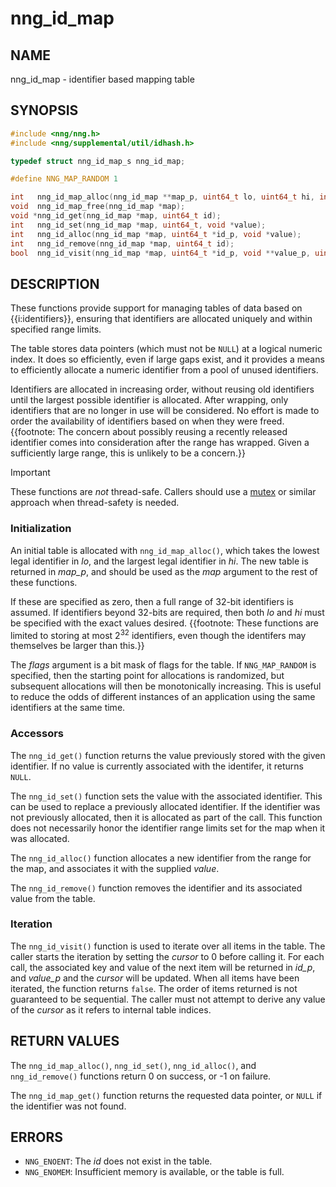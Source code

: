 # nng_id_map

## NAME

nng_id_map - identifier based mapping table

## SYNOPSIS

```c
#include <nng/nng.h>
#include <nng/supplemental/util/idhash.h>

typedef struct nng_id_map_s nng_id_map;

#define NNG_MAP_RANDOM 1

int   nng_id_map_alloc(nng_id_map **map_p, uint64_t lo, uint64_t hi, int flags);
void  nng_id_map_free(nng_id_map *map);
void *nng_id_get(nng_id_map *map, uint64_t id);
int   nng_id_set(nng_id_map *map, uint64_t, void *value);
int   nng_id_alloc(nng_id_map *map, uint64_t *id_p, void *value);
int   nng_id_remove(nng_id_map *map, uint64_t id);
bool  nng_id_visit(nng_id_map *map, uint64_t *id_p, void **value_p, uint32_t *cursor);
```

## DESCRIPTION

These functions provide support for managing tables of data based on
{{i:identifiers}}, ensuring that identifiers are allocated uniquely and within
specified range limits.

The table stores data pointers (which must not be `NULL`) at a logical numeric index.
It does so efficiently, even if large gaps exist, and it provides a means to efficiently
allocate a numeric identifier from a pool of unused identifiers.

Identifiers are allocated in increasing order, without reusing old identifiers until the
largest possible identifier is allocated. After wrapping, only identifiers that are no longer
in use will be considered.
No effort is made to order the availability of identifiers based on
when they were freed.{{footnote: The concern about possibly reusing a
recently released identifier comes into consideration after the range has wrapped.
Given a sufficiently large range, this is unlikely to be a concern.}}

> [!IMPORTANT]
> These functions are _not_ thread-safe.
> Callers should use a [mutex][mutex] or similar approach when thread-safety is needed.

### Initialization

An initial table is allocated with `nng_id_map_alloc()`, which takes the lowest legal identifier in _lo_,
and the largest legal identifier in _hi_.
The new table is returned in _map_p_, and should be used as the _map_ argument to the rest of these functions.

If these are specified as zero, then a full range of 32-bit identifiers is assumed.
If identifiers beyond 32-bits are required,
then both _lo_ and _hi_ must be specified with the exact values desired.
{{footnote: These functions are limited to storing at most 2<sup>32</sup> identifiers, even though the identifers may
themselves be larger than this.}}

The _flags_ argument is a bit mask of flags for the table.
If `NNG_MAP_RANDOM` is specified, then the starting point for allocations is randomized, but subsequent allocations will then be monotonically increasing.
This is useful to reduce the odds of different instances of an application using the same identifiers at the same time.

### Accessors

The `nng_id_get()` function returns the value previously stored with the given identifier.
If no value is currently associated with the identifer, it returns `NULL`.

The `nng_id_set()` function sets the value with the associated identifier.
This can be used to replace a previously allocated identifier.
If the identifier was not previously allocated, then it is allocated as part of the call.
This function does not necessarily honor the identifier range limits set for the map when it was allocated.

The `nng_id_alloc()` function allocates a new identifier from the range for the map, and associates it with
the supplied _value_.

The `nng_id_remove()` function removes the identifier and its associated value from the table.

### Iteration

The `nng_id_visit()` function is used to iterate over all items in the table.
The caller starts the iteration by setting the _cursor_ to 0 before calling it.
For each call, the associated key and value of the next item will be returned in _id_p_,
and _value_p_ and the _cursor_ will be updated.
When all items have been iterated, the function returns `false`.
The order of items returned is not guaranteed to be sequential.
The caller must not attempt to derive any value of the _cursor_ as it refers to internal table indices.

## RETURN VALUES

The `nng_id_map_alloc()`, `nng_id_set()`, `nng_id_alloc()`, and `nng_id_remove()` functions
return 0 on success, or -1 on failure.

The `nng_id_map_get()` function returns the requested data pointer, or `NULL` if the identifier was not found.

## ERRORS

- `NNG_ENOENT`: The _id_ does not exist in the table.
- `NNG_ENOMEM`: Insufficient memory is available, or the table is full.

[mutex]: ../thr/mutex.md
